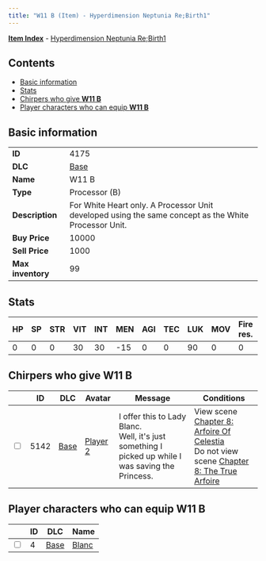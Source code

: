 ```yaml
---
title: "W11 B (Item) - Hyperdimension Neptunia Re;Birth1"
---
```


[**Item Index**](/neptunia/rb1/item/index.html) - [Hyperdimension Neptunia Re;Birth1](/neptunia/rb1)

## Contents

- [Basic information](#basic-information)
- [Stats](#stats)
- [Chirpers who give **W11 B**](#chirpers-who-give-w11-b)
- [Player characters who can equip **W11 B**](#player-characters-who-can-equip-w11-b)

## Basic information

|   |   |
| -- | -- |
| **ID** | 4175 |
| **DLC** | [Base](/neptunia/rb1/dlc/1-base.html) |
| **Name** | W11 B |
| **Type** | Processor (B) |
| **Description** | For White Heart only. A Processor Unit developed using the same concept as the White Processor Unit. |
| **Buy Price** | 10000 |
| **Sell Price** | 1000 |
| **Max inventory** | 99 |


## Stats

| HP | SP | STR | VIT | INT | MEN | AGI | TEC | LUK | MOV | Fire res. | Ice res. | Wind res. | Lightning res. |
| -- | -- | --- | --- | --- | --- | --- | --- | --- | --- | --------- | -------- | --------- | -------------- |
| 0 | 0 | 0 | 30 | 30 | -15 | 0 | 0 | 90 | 0 | 0 | 0 | 0 | 0 |


## Chirpers who give **W11 B**

|    | ID | DLC | Avatar | Message | Conditions |
| -- | -- | --- | ------ | ------- | ---------- |
| <input type="checkbox" id="rb1-chirper-event-1-5142" class="trackbox" /> | 5142 | [Base](/neptunia/rb1/dlc/1-base.html) | [Player 2](/neptunia/rb1/undefined/1-239-player-2.html) | I offer this to Lady Blanc.<br />Well, it's just something I picked up while I was saving the Princess. | View scene [Chapter 8: Arfoire Of Celestia](/neptunia/rb1/scene/1-801-chapter-8-arfoire-of-celestia.html)<br />Do not view scene [Chapter 8: The True Arfoire](/neptunia/rb1/scene/1-807-chapter-8-the-true-arfoire.html) |


## Player characters who can equip **W11 B**

|    | ID | DLC | Name |
| -- | -- | --- | ---- |
| <input type="checkbox" id="rb1-player-1-4" class="trackbox" /> | 4 | [Base](/neptunia/rb1/dlc/1-base.html) | [Blanc](/neptunia/rb1/player/1-4-blanc.html) |
